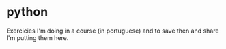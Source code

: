 # python
Exercicies I'm doing in a course (in portuguese) and to save then and share I'm putting them here.
